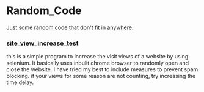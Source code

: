 # Random_Code
Just some random code that don't fit in anywhere.

### site_view_increase_test
this is a simple program to increase the visit views of a website by using selenium. It basically uses inbulit chrome browser to randomly open and close the website. I have tried my best to include measures to prevent spam blocking.
if your views for some reason are not counting, try increasing the time delay.

